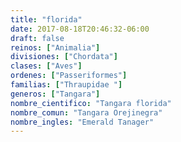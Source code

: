 ```yaml
---
title: "florida"
date: 2017-08-18T20:46:32-06:00
draft: false
reinos: ["Animalia"]
divisiones: ["Chordata"]
clases: ["Aves"]
ordenes: ["Passeriformes"]
familias: ["Thraupidae "]
generos: ["Tangara"]
nombre_cientifico: "Tangara florida"
nombre_comun: "Tangara Orejinegra"
nombre_ingles: "Emerald Tanager"
---
```

